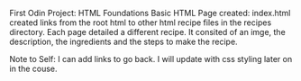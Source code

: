 First Odin Project: HTML Foundations
Basic HTML Page created: index.html
created links from the root html to other html recipe files in the recipes directory. 
Each page detailed a different recipe. It consited of an imge, the description, the ingredients and the steps to make the recipe. 

Note to Self: I can add links to go back. I will update with css styling later on in the couse. 